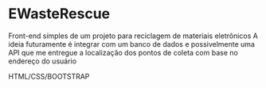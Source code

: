 # EWasteRescue
Front-end símples de um projeto para reciclagem de materiais eletrônicos 
A ideia futuramente é integrar com um banco de dados e possivelmente uma API que me entregue a localização dos pontos de coleta com base no endereço do usuário

HTML/CSS/BOOTSTRAP
